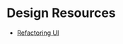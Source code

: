 # Design Resources

- [Refactoring UI](https://drive.google.com/file/d/1QAH8hWu4nTJRcVaDwdXz_zsghG5-JGzC/view?usp=sharing)
